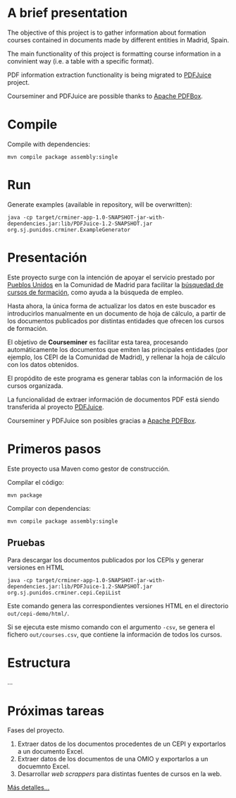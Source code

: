 
A brief presentation
======

The objective of this project is to gather information about formation courses contained in documents made by different entities in Madrid, Spain.

The main functionality of this project is formatting course information in a convinient way (i.e. a table with a specific format).

PDF information extraction functionality is being migrated to [PDFJuice](https://github.com/andrescg2sj/PDFJuice) project.

Courseminer and PDFJuice are possible thanks to [Apache PDFBox](https://pdfbox.apache.org/).


Compile
====

Compile with dependencies:

```
mvn compile package assembly:single
```

Run
===


Generate examples (available in repository, will be overwritten):

```
java -cp target/crminer-app-1.0-SNAPSHOT-jar-with-dependencies.jar:lib/PDFJuice-1.2-SNAPSHOT.jar org.sj.punidos.crminer.ExampleGenerator
```


Presentación
=====


Este proyecto surge con la intención de apoyar el servicio prestado por [Pueblos Unidos](http://pueblosunidos.org/) en la Comunidad de Madrid para facilitar la [búsquedad de cursos de formación](https://voluntariadopueblosunidosv09.firebaseapp.com/#/main), como ayuda a la búsqueda de empleo.

Hasta ahora, la única forma de actualizar los datos en este buscador es introducirlos manualmente en un documento de hoja de cálculo, a partir de los documentos publicados por distintas entidades que ofrecen los cursos de formación.

El objetivo de **Courseminer** es facilitar esta tarea, procesando automáticamente los documentos que emiten las principales entidades (por ejemplo, los CEPI de la Comunidad de Madrid), y rellenar la hoja de cálculo con los datos obtenidos.

El propódito de este programa es generar tablas con la información de los cursos organizada.

La funcionalidad de extraer información de documentos PDF está siendo transferida al proyecto [PDFJuice](https://github.com/andrescg2sj/PDFJuice).

Courseminer y PDFJuice son posibles gracias a [Apache PDFBox](https://pdfbox.apache.org/).

Primeros pasos
====

Este proyecto usa Maven como gestor de construcción.

Compilar el código:

```
mvn package
```

Compilar con dependencias:

```
mvn compile package assembly:single
```


Pruebas
-------

Para descargar los  documentos publicados por los CEPIs y generar versiones en HTML

```
java -cp target/crminer-app-1.0-SNAPSHOT-jar-with-dependencies.jar:lib/PDFJuice-1.2-SNAPSHOT.jar org.sj.punidos.crminer.cepi.CepiList
```

Este comando genera las correspondientes versiones HTML en el directorio `out/cepi-demo/html/`.

Si se ejecuta este mismo comando con el argumento `-csv`, se genera el fichero `out/courses.csv`, que contiene la información de todos los cursos.


Estructura
===

...

Próximas tareas
===

Fases del proyecto.

1. Extraer datos de los documentos procedentes de un CEPI y exportarlos a un documento Excel.
2. Extraer datos de los documentos de una OMIO y exportarlos a un docuemnto Excel.
3. Desarrollar *web scrappers* para distintas fuentes de cursos en la web.


[Más detalles...](https://github.com/andrescg2sj/Courseminer/wiki)
